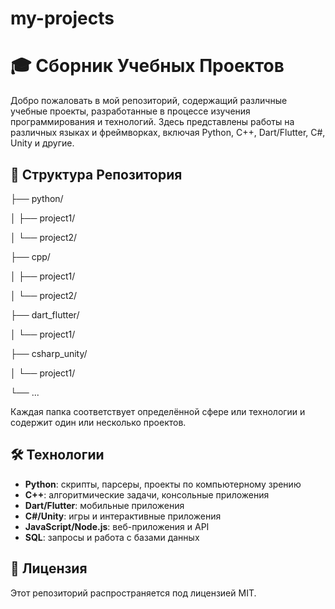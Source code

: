 # my-projects
# 🎓 Сборник Учебных Проектов

Добро пожаловать в мой репозиторий, содержащий различные учебные проекты, разработанные в процессе изучения программирования и технологий. Здесь представлены работы на различных языках и фреймворках, включая Python, C++, Dart/Flutter, C#, Unity и другие.

## 📂 Структура Репозитория

├── python/

│ ├── project1/

│ └── project2/

├── cpp/

│ ├── project1/

│ └── project2/

├── dart_flutter/

│ └── project1/

├── csharp_unity/

│ └── project1/

└── ...

Каждая папка соответствует определённой сфере или технологии и содержит один или несколько проектов.

## 🛠️ Технологии

- **Python**: скрипты, парсеры, проекты по компьютерному зрению
- **C++**: алгоритмические задачи, консольные приложения
- **Dart/Flutter**: мобильные приложения
- **C#/Unity**: игры и интерактивные приложения
- **JavaScript/Node.js**: веб-приложения и API
- **SQL**: запросы и работа с базами данных

## 📜 Лицензия
Этот репозиторий распространяется под лицензией MIT.
